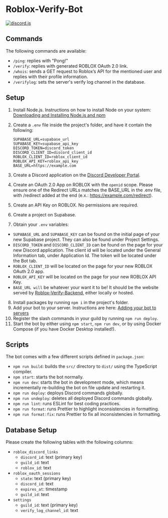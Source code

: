 # Roblox-Verify-Bot

[![discord.js](https://img.shields.io/badge/discord.js-%5E14.21.0-blue)](https://discord.js.org/)

## Commands

The following commands are available:

- `/ping`: replies with "Pong!"
- `/verify`: replies with generated ROBLOX OAuth 2.0 link.
- `/whois`: sends a GET request to Roblox’s API for the mentioned user and replies with their profile information.
- `/verifylog`: sets the server's verify log channel in the database.

## Setup

1. Install Node.js. Instructions on how to install Node on your system: [Downloading and Installing Node.js and npm](https://docs.npmjs.com/downloading-and-installing-node-js-and-npm)
2. Create a `.env` file inside the project's folder, and have it contain the following:
    
   ```
   SUPABASE_URL=supabase_url
   SUPABASE_KEY=supabase_api_key
   DISCORD_TOKEN=discord_token
   DISCORD_CLIENT_ID=discord_client_id
   ROBLOX_CLIENT_ID=roblox_client_id
   ROBLOX_API_KEY=roblox_api_key
   BASE_URL=https://example.com
   ```
3. Create a Discord application on the [Discord Developer Portal](https://discord.com/developers/applications/).
4. Create an OAuth 2.0 App on ROBLOX with the `openid` scope. Please ensure one of the Redirect URLs matches the BASE_URL in the .env file, with /redirect added at the end (e.x.: https://example.com/redirect).
5. Create an API Key on ROBLOX. No permissions are required.
6. Create a project on Supabase.
7. Obtain your `.env` variables:
  - `SUPABASE_URL` and `SUPABASE_KEY` can be found on the initial page of your new Supabase project. They can also be found under Project Settings.
  - `DISCORD_TOKEN` and `DISCORD_CLIENT_ID` can be found on the page for your new Discord application. The client id will be located under the General Information tab, under Application Id. The token will be located under the Bot tab.
  - `ROBLOX_CLIENT_ID` will be located on the page for your new ROBLOX OAuth 2.0 app.
  - `ROBLOX_API_KEY` will be located on the page for your new ROBLOX API Key.
  - `BASE_URL will` be whatever your want it to be! It should be the website served by [Roblox-Verify-Backend](https://github.com/spencrc/Roblox-Verify-Backend), either locally or hosted.
8. Install packages by running `npm i` in the project's folder.
9. Add your bot to your server. Instructions are here: [Adding your bot to servers](https://discordjs.guide/preparations/adding-your-bot-to-servers.html)
10. Register the slash commands in your guild by running `npm run deploy`.
11. Start the bot by either using `npm start`, `npm run dev`, or by using Docker Compose (if you have Docker Desktop installed!).

## Scripts

The bot comes with a few different scripts defined in `package.json`:

- `npm run build`: builds the `src/` directory to `dist/` using the TypeScript compiler.
- `npm start`: starts the bot normally.
- `npm run dev`: starts the bot in development mode, which means incrementally re-building the bot on file update and restarting it.
- `npm run deploy`: deploys Discord commands globally.
- `npm run undeploy`: deletes all deployed Discord commands globally.
- `npm run lint`: runs ESLint for best coding practices.
- `npm run format`: runs Prettier to highlight inconsistencies in formatting.
- `npm run format:fix`: runs Prettier to fix all inconsistencies in formatting.

## Database Setup

Please create the following tables with the following columns:

- `roblox_discord_links`
  - `discord_id`: text (primary key)
  - `guild_id`: text
  - `roblox_id`: text
- `roblox_oauth_sessions`
  - `state`: text (primary key)
  - `discord_id`: text
  - `expires_at`: timestamp
  - `guild_id`: text
- `settings`
  - `guild_id`: text (primary key)
  - `verify_log_channel_id`: text
